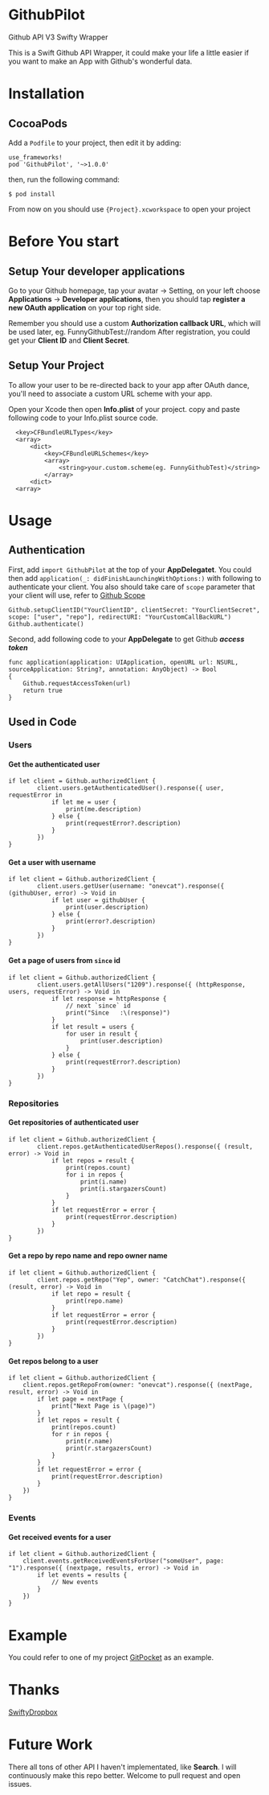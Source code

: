 # GithubPilot
Github API V3 Swifty Wrapper

This is a Swift Github API Wrapper, it could make your life a little easier if you want to make an App with Github's wonderful data.

# Installation

## CocoaPods

Add a `Podfile` to your project, then edit it by adding:

    use_frameworks!
    pod 'GithubPilot', '~>1.0.0'

then, run the following command:

    $ pod install

From now on you should use `{Project}.xcworkspace` to open your project

# Before You start

## Setup Your developer applications

Go to your Github homepage, tap your avatar -> Setting, on your left choose **Applications** -> **Developer applications**, then you should tap **register a new OAuth application** on your top right side.

Remember you should use a custom **Authorization callback URL**, which will be used later, eg. FunnyGithubTest://random
After registration, you could get your **Client ID** and **Client Secret**.

## Setup Your Project

To allow your user to be re-directed back to your app after OAuth dance, you'll need to associate a custom URL scheme with your app.

Open your Xcode then open **Info.plist** of your project. copy and paste following code to your Info.plist source code.

      <key>CFBundleURLTypes</key>
      <array>
          <dict>
              <key>CFBundleURLSchemes</key>
              <array>
                  <string>your.custom.scheme(eg. FunnyGithubTest)</string>
              </array>
          <dict>
      <array>

# Usage

## Authentication
First, add `import GithubPilot` at the top of your **AppDelegatet**. You could then add `application(_: didFinishLaunchingWithOptions:)` with following to authenticate your client. You also should take care of `scope` parameter that your client will use, refer to [Github Scope](https://developer.github.com/v3/oauth/#scopes)

    Github.setupClientID("YourClientID", clientSecret: "YourClientSecret", scope: ["user", "repo"], redirectURI: "YourCustomCallBackURL")
    Github.authenticate()

Second, add following code to your **AppDelegate** to get Github _**access token**_

    func application(application: UIApplication, openURL url: NSURL, sourceApplication: String?, annotation: AnyObject) -> Bool 
    {
        Github.requestAccessToken(url)
        return true
    }

## Used in Code

### Users

#### Get the authenticated user

    if let client = Github.authorizedClient {
            client.users.getAuthenticatedUser().response({ user, requestError in
                if let me = user {
                    print(me.description)
                } else {
                    print(requestError?.description)
                }
            })
    }
#### Get a user with username

    if let client = Github.authorizedClient {
            client.users.getUser(username: "onevcat").response({ (githubUser, error) -> Void in
                if let user = githubUser {
                    print(user.description)
                } else {
                    print(error?.description)
                }
            })
    }

#### Get a page of users from `since` id

    if let client = Github.authorizedClient {
            client.users.getAllUsers("1209").response({ (httpResponse, users, requestError) -> Void in
                if let response = httpResponse {
                    // next `since` id
                    print("Since   :\(response)")
                }
                if let result = users {
                    for user in result {
                        print(user.description)
                    }
                } else {
                    print(requestError?.description)
                }
            })
    }
    
### Repositories

#### Get repositories of authenticated user

    if let client = Github.authorizedClient {
            client.repos.getAuthenticatedUserRepos().response({ (result, error) -> Void in
                if let repos = result {
                    print(repos.count)
                    for i in repos {
                        print(i.name)
                        print(i.stargazersCount)
                    }
                }
                if let requestError = error {
                    print(requestError.description)
                }
            })
    }
    
#### Get a repo by repo name and repo owner name

    if let client = Github.authorizedClient {
            client.repos.getRepo("Yep", owner: "CatchChat").response({ (result, error) -> Void in
                if let repo = result {
                    print(repo.name)
                }
                if let requestError = error {
                    print(requestError.description)
                }
            })
    }

#### Get repos belong to a user

    if let client = Github.authorizedClient {
        client.repos.getRepoFrom(owner: "onevcat").response({ (nextPage, result, error) -> Void in
            if let page = nextPage {
                print("Next Page is \(page)")
            }
            if let repos = result {
                print(repos.count)
                for r in repos {
                    print(r.name)
                    print(r.stargazersCount)
                }
            }
            if let requestError = error {
                print(requestError.description)
            }
        })
    }
    
### Events

#### Get received events for a user

    if let client = Github.authorizedClient {
        client.events.getReceivedEventsForUser("someUser", page: "1").response({ (nextpage, results, error) -> Void in
            if let events = results {
                // New events
            }
        })
    }

# Example 

You could refer to one of my project [GitPocket](https://github.com/jindulys/GitPocket) as an example.

# Thanks

[SwiftyDropbox](https://github.com/dropbox/SwiftyDropbox)

# Future Work

There all tons of other API I haven't implementated, like **Search**. I will continuously make this repo better. Welcome to pull request and open issues.
